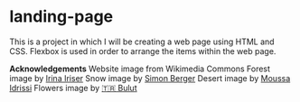 # landing-page

This is a project in which I will be creating a web page using HTML and CSS. Flexbox is used in order to arrange the items within the web page.

**Acknowledgements**
Website image from Wikimedia Commons
Forest image by [Irina Iriser](https://www.pexels.com/@iriser/)
Snow image by [Simon Berger](https://www.pexels.com/@8moments/)
Desert image by [Moussa Idrissi](https://www.pexels.com/@mographe/)
Flowers image by [🇹🇷 Bulut](https://www.pexels.com/@bulutsadehanim/)